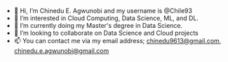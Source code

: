 - 👋 Hi, I’m Chinedu E. Agwunobi and my username is @Chile93
- 👀 I’m interested in Cloud Computing, Data Science, ML, and DL.
- 🌱 I’m currently doing my Master's degree in Data Science.
- 💞️ I’m looking to collaborate on Data Science and Cloud projects
- 📫 You can contact me via my email address; chinedu9613@gmail.com, chinedu.e.agwunobi@gmail.com 

<!---
Chile93/Chile93 is a ✨ special ✨ repository because its `README.md` (this file) appears on your GitHub profile.
You can click the Preview link to take a look at your changes.
--->
